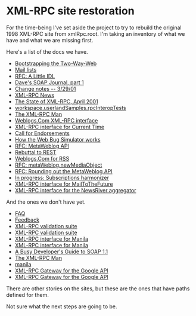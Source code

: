 # XML-RPC site restoration
For the time-being I've set aside the project to try to rebuild the original 1998 XML-RPC site from xmlRpc.root. I'm taking an inventory of what we have and what we are missing first. 

Here's a list of the docs we have.
* <a href="http://xmlrpc.scripting.com/bootstrappingTheTwoWayWeb.html">Bootstrapping the Two-Way-Web</a>
* <a href="http://xmlrpc.scripting.com/mailList.html">Mail lists</a>
* <a href="http://xmlrpc.scripting.com/alidl.html">RFC: A Little IDL</a>
* <a href="http://xmlrpc.scripting.com/davesSoapJournalPart1.html">Dave's SOAP Journal, part 1</a>
* <a href="http://xmlrpc.scripting.com/bdgChangeNotes.html">Change notes -- 3/29/01</a>
* <a href="http://xmlrpc.scripting.com/news.html">XML-RPC News</a>
* <a href="http://xmlrpc.scripting.com/stateApril2001.html">The State of XML-RPC, April 2001</a>
* <a href="http://xmlrpc.scripting.com/rpcInteropTests.html">workspace.userlandSamples.rpcInteropTests</a>
* <a href="http://xmlrpc.scripting.com/xmlRpcMan.html">The XML-RPC Man</a>
* <a href="http://xmlrpc.scripting.com/weblogsCom.html">Weblogs.Com XML-RPC interface</a>
* <a href="http://xmlrpc.scripting.com/currentTime.html">XML-RPC interface for Current Time</a>
* <a href="http://xmlrpc.scripting.com/callForEndorsements.html">Call for Endorsements</a>
* <a href="http://xmlrpc.scripting.com/howTheWebBugSimulatorWorks.html">How the Web Bug Simulator works</a>
* <a href="http://xmlrpc.scripting.com/metaWeblogApi.html">RFC: MetaWeblog API</a>
* <a href="http://xmlrpc.scripting.com/rebuttalToRest.html">Rebuttal to REST</a>
* <a href="http://xmlrpc.scripting.com/weblogsComForRss.html">Weblogs.Com for RSS</a>
* <a href="http://xmlrpc.scripting.com/metaWeblogNewMediaObject.html">RFC: metaWeblog.newMediaObject</a>
* <a href="http://xmlrpc.scripting.com/roundingMetaweblogApi.html">RFC: Rounding out the MetaWeblog API</a>
* <a href="http://xmlrpc.scripting.com/subsHarmonizer.html">In progress: Subscriptions harmonizer</a>
* <a href="http://xmlrpc.scripting.com/mttf.html">XML-RPC interface for MailToTheFuture</a>
* <a href="http://xmlrpc.scripting.com/aggregatorApi.html">XML-RPC interface for the NewsRiver aggregator</a>

And the ones we don't have yet.
* <a href="http://xmlrpc.scripting.com/faq.html">FAQ</a>
* <a href="http://xmlrpc.scripting.com/feedback.html">Feedback</a>
* <a href="http://xmlrpc.scripting.com/validatorDocs.html">XML-RPC validation suite</a>
* <a href="http://xmlrpc.scripting.com/validator1Docs.html">XML-RPC validation suite</a>
* <a href="http://xmlrpc.scripting.com/manilaRpc.html">XML-RPC interface for Manila</a>
* <a href="http://xmlrpc.scripting.com/manilaRpcSpec.html">XML-RPC interface for Manila</a>
* <a href="http://xmlrpc.scripting.com/aBusyDevelopersGuideToSoap11.html">A Busy Developer's Guide to SOAP 1.1</a>
* <a href="http://xmlrpc.scripting.com/theXmlRpcMan.html">The XML-RPC Man</a>
* <a href="http://xmlrpc.scripting.com/manila.html">manila</a>
* <a href="http://xmlrpc.scripting.com/googleXmlRpcGateway.html">XML-RPC Gateway for the Google API</a>
* <a href="http://xmlrpc.scripting.com/googleGateway.html">XML-RPC Gateway for the Google API</a>

There are other stories on the sites, but these are the ones that have paths defined for them. 

Not sure what the next steps are going to be. 

